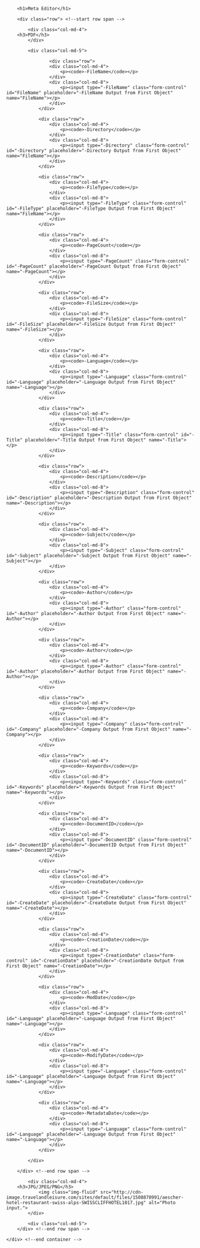<div class="container">

		<h1>Meta Editor</h1>

		<div class="row"> <!--start row span -->

			<div class="col-md-4">
        <h3>PDF</h3>
			</div>

			<div class="col-md-5">

					<div class="row">
					<div class="col-md-4">
						<p><code>-FileName</code></p>
					</div>
					<div class="col-md-8">
						<p><input type="-FileName" class="form-control" id="FileName" placeholder="-FileName Output from First Object" name="FileName"></p>
					</div>
				</div>

				<div class="row">
					<div class="col-md-4">
						<p><code>-Directory</code></p>
					</div>
					<div class="col-md-8">
						<p><input type="-Directory" class="form-control" id="-Directory" placeholder="-Directory Output from First Object" name="FileName"></p>
					</div>
				</div>

				<div class="row">
					<div class="col-md-4">
						<p><code>-FileType</code></p>
					</div>
					<div class="col-md-8">
						<p><input type="-FileType" class="form-control" id="-FileType" placeholder="-FileType Output from First Object" name="FileName"></p>
					</div>
				</div>

				<div class="row">
					<div class="col-md-4">
						<p><code>-PageCount</code></p>
					</div>
					<div class="col-md-8">
						<p><input type="-PageCount" class="form-control" id="-PageCount" placeholder="-PageCount Output from First Object" name="-PageCount"></p>
					</div>
				</div>

				<div class="row">
					<div class="col-md-4">
						<p><code>-FileSize</code></p>
					</div>
					<div class="col-md-8">
						<p><input type="-FileSize" class="form-control" id="-FileSize" placeholder="-FileSize Output from First Object" name="-FileSize"></p>
					</div>
				</div>

				<div class="row">
					<div class="col-md-4">
						<p><code>-Language</code></p>
					</div>
					<div class="col-md-8">
						<p><input type="-Language" class="form-control" id="-Language" placeholder="-Language Output from First Object" name="-Language"></p>
					</div>
				</div>

				<div class="row">
					<div class="col-md-4">
						<p><code>-Title</code></p>
					</div>
					<div class="col-md-8">
						<p><input type="-Title" class="form-control" id="-Title" placeholder="-Title Output from First Object" name="-Title"></p>
					</div>
				</div>

				<div class="row">
					<div class="col-md-4">
						<p><code>-Description</code></p>
					</div>
					<div class="col-md-8">
						<p><input type="-Description" class="form-control" id="-Description" placeholder="-Description Output from First Object" name="-Description"></p>
					</div>
				</div>

				<div class="row">
					<div class="col-md-4">
						<p><code>-Subject</code></p>
					</div>
					<div class="col-md-8">
						<p><input type="-Subject" class="form-control" id="-Subject" placeholder="-Subject Output from First Object" name="-Subject"></p>
					</div>
				</div>

				<div class="row">
					<div class="col-md-4">
						<p><code>-Author</code></p>
					</div>
					<div class="col-md-8">
						<p><input type="-Author" class="form-control" id="-Author" placeholder="-Author Output from First Object" name="-Author"></p>
					</div>
				</div>

				<div class="row">
					<div class="col-md-4">
						<p><code>-Author</code></p>
					</div>
					<div class="col-md-8">
						<p><input type="-Author" class="form-control" id="-Author" placeholder="-Author Output from First Object" name="-Author"></p>
					</div>
				</div>

				<div class="row">
					<div class="col-md-4">
						<p><code>-Company</code></p>
					</div>
					<div class="col-md-8">
						<p><input type="-Company" class="form-control" id="-Company" placeholder="-Company Output from First Object" name="-Company"></p>
					</div>
				</div>

				<div class="row">
					<div class="col-md-4">
						<p><code>-Keywords</code></p>
					</div>
					<div class="col-md-8">
						<p><input type="-Keywords" class="form-control" id="-Keywords" placeholder="-Keywords Output from First Object" name="-Keywords"></p>
					</div>
				</div>

				<div class="row">
					<div class="col-md-4">
						<p><code>-DocumentID</code></p>
					</div>
					<div class="col-md-8">
						<p><input type="-DocumentID" class="form-control" id="-DocumentID" placeholder="-DocumentID Output from First Object" name="-DocumentID"></p>
					</div>
				</div>

				<div class="row">
					<div class="col-md-4">
						<p><code>-CreateDate</code></p>
					</div>
					<div class="col-md-8">
						<p><input type="-CreateDate" class="form-control" id="-CreateDate" placeholder="-CreateDate Output from First Object" name="-CreateDate"></p>
					</div>
				</div>

				<div class="row">
					<div class="col-md-4">
						<p><code>-CreationDate</code></p>
					</div>
					<div class="col-md-8">
						<p><input type="-CreationDate" class="form-control" id="-CreationDate" placeholder="-CreationDate Output from First Object" name="-CreationDate"></p>
					</div>
				</div>

				<div class="row">
					<div class="col-md-4">
						<p><code>-ModDate</code></p>
					</div>
					<div class="col-md-8">
						<p><input type="-Language" class="form-control" id="-Language" placeholder="-Language Output from First Object" name="-Language"></p>
					</div>
				</div>

				<div class="row">
					<div class="col-md-4">
						<p><code>-ModifyDate</code></p>
					</div>
					<div class="col-md-8">
						<p><input type="-Language" class="form-control" id="-Language" placeholder="-Language Output from First Object" name="-Language"></p>
					</div>
				</div>

				<div class="row">
					<div class="col-md-4">
						<p><code>-MetadataDate</code></p>
					</div>
					<div class="col-md-8">
						<p><input type="-Language" class="form-control" id="-Language" placeholder="-Language Output from First Object" name="-Language"></p>
					</div>
				</div>

			</div>

		</div> <!--end row span -->

<div class="row"> <!--start row span -->

			<div class="col-md-4">
        <h3>JPG/JPEG/PNG</h3>
				<img class="img-fluid" src="http://cdn-image.travelandleisure.com/sites/default/files/1508870991/aescher-hotel-restaurant-swiss-alps-SWISSCLIFFHOTEL1017.jpg" alt="Photo input.">
			</div>

			<div class="col-md-5">
		</div> <!--end row span -->

	</div> <!--end container -->
